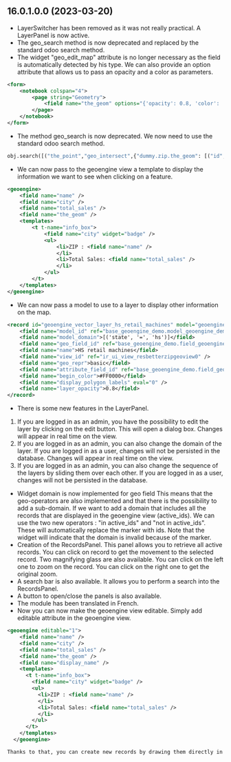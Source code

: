 ## 16.0.1.0.0 (2023-03-20)

- LayerSwitcher has been removed as it was not really practical. A
  LayerPanel is now active.
- The geo_search method is now deprecated and replaced by the standard
  odoo search method.
- The widget "geo_edit_map" attribute is no longer necessary as the
  field is automatically detected by his type. We can also provide an
  option attribute that allows us to pass an opacity and a color as
  parameters.

``` xml
<form>
    <notebook colspan="4">
        <page string="Geometry">
            <field name="the_geom" options="{'opacity': 0.8, 'color': '#0000FF' }" />
        </page>
    </notebook>
</form>
```

- The method geo_search is now deprecated. We now need to use the
  standard odoo search method.

``` python
obj.search([("the_point","geo_intersect",{"dummy.zip.the_geom": [("id", "=", rec.id)]})])
```

- We can now pass to the geoengine view a template to display the
  information we want to see when clicking on a feature.

``` xml
<geoengine>
    <field name="name" />
    <field name="city" />
    <field name="total_sales" />
    <field name="the_geom" />
    <templates>
        <t t-name="info_box">
            <field name="city" widget="badge" />
            <ul>
                <li>ZIP : <field name="name" />
                </li>
                <li>Total Sales: <field name="total_sales" />
                </li>
            </ul>
        </t>
    </templates>
</geoengine>
```

- We can now pass a model to use to a layer to display other information
  on the map.

``` xml
<record id="geoengine_vector_layer_hs_retail_machines" model="geoengine.vector.layer">
    <field name="model_id" ref="base_geoengine_demo.model_geoengine_demo_automatic_retailing_machine"/>
    <field name="model_domain">[('state', '=', 'hs')]</field>
    <field name="geo_field_id" ref="base_geoengine_demo.field_geoengine_demo_automatic_retailing_machine__the_point"/>
    <field name="name">HS retail machines</field>
    <field name="view_id" ref="ir_ui_view_resbetterzipgeoview0" />
    <field name="geo_repr">basic</field>
    <field name="attribute_field_id" ref="base_geoengine_demo.field_geoengine_demo_automatic_retailing_machine__name"/>
    <field name="begin_color">#FF0000</field>
    <field name="display_polygon_labels" eval="0" />
    <field name="layer_opacity">0.8</field>
</record>
```

- There is some new features in the LayerPanel.

1.  If you are logged in as an admin, you have the possibility to edit
    the layer by clicking on the edit button. This will open a dialog
    box. Changes will appear in real time on the view.
2.  If you are logged in as an admin, you can also change the domain of
    the layer. If you are logged in as a user, changes will not be
    persisted in the database. Changes will appear in real time on the
    view.
3.  If you are logged in as an admin, you can also change the sequence
    of the layers by sliding them over each other. If you are logged in
    as a user, changes will not be persisted in the database.

- Widget domain is now implemented for geo field This means that the
  geo-operators are also implemented and that there is the possibility
  to add a sub-domain. If we want to add a domain that includes all the
  records that are displayed in the geoengine view (active_ids). We can
  use the two new operators : "in active_ids" and "not in active_ids".
  These will automatically replace the marker with ids. Note that the
  widget will indicate that the domain is invalid because of the marker.
- Creation of the RecordsPanel. This panel allows you to retrieve all
  active records. You can click on record to get the movement to the
  selected record. Two magnifying glass are also available. You can
  click on the left one to zoom on the record. You can click on the
  right one to get the original zoom.
- A search bar is also available. It allows you to perform a search into
  the RecordsPanel.
- A button to open/close the panels is also available.
- The module has been translated in French.
- Now you can now make the geoengine view editable. Simply add editable
  attribute in the geoengine view.

``` xml
<geoengine editable="1">
    <field name="name" />
    <field name="city" />
    <field name="total_sales" />
    <field name="the_geom" />
    <field name="display_name" />
    <templates>
      <t t-name="info_box">
        <field name="city" widget="badge" />
        <ul>
          <li>ZIP : <field name="name" />
          </li>
          <li>Total Sales: <field name="total_sales" />
          </li>
        </ul>
      </t>
    </templates>
  </geoengine>

Thanks to that, you can create new records by drawing them directly in the geoengine view. You can also edit record in the same view.
```

